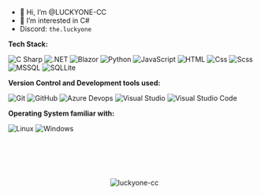 - 👋 Hi, I’m @LUCKYONE-CC
- 👀 I’m interested in C#
- Discord: `the.luckyone`

**Tech Stack:**
<p>
  <img alt="C Sharp" src="https://img.shields.io/badge/C%23-239120?logo=c-sharp&logoColor=white&style=flat" />
  <img alt=".NET" src="https://img.shields.io/badge/.NET-512BD4?logo=dotnet&logoColor=fff&style=flat" />
  <img alt="Blazor" src="https://img.shields.io/badge/Blazor-512BD4?logo=blazor&logoColor=fff&style=flat" />
  <img alt="Python" src="https://img.shields.io/badge/Python-3776AB?style=for-the-badge&logo=python&logoColor=white&style=flat" />
  <img alt="JavaScript" src="https://img.shields.io/badge/JavaScript-F7DF1E?logo=javascript&logoColor=white&style=flat" />
  <img alt="HTML" src="https://img.shields.io/badge/HTML-E34F26?logo=html5&logoColor=white&style=flat" />
  <img alt="Css" src="https://img.shields.io/badge/CSS-1572B6?logo=css3&logoColor=white&style=flat" />
  <img alt="Scss" src="https://img.shields.io/badge/Scss-CC6699?logo=sass&logoColor=white&style=flat" />
  <img alt="MSSQL" src="https://img.shields.io/badge/Microsoft%20SQL%20Server-CC2927?logo=microsoftsqlserver&logoColor=fff&style=flat" />
  <img alt="SQLLite" src="https://img.shields.io/badge/SQLite-003B57?logo=sqlite&logoColor=fff&style=flat" />
</p>
<p>

**Version Control and Development tools used:**
<p>
  <img alt="Git" src="https://img.shields.io/badge/Git-F05032?logo=git&logoColor=white&style=flat" />
  <img alt="GitHub" src="https://img.shields.io/badge/GitHub-181717?logo=github&logoColor=white&style=flat" />
  <img alt="Azure Devops" src="https://img.shields.io/badge/Azure DevOps-0078D7?logo=azure+devops&logoColor=white&style=flat" />
  <img alt="Visual Studio" src="https://img.shields.io/badge/Visual Studio-5C2D91?logo=visual+studio&logoColor=white&style=flat" />
  <img alt="Visual Studio Code" src="https://img.shields.io/badge/Visual Studio Code-007ACC?logo=visual+studio+code&logoColor=white&style=flat" />
</p>

**Operating System familiar with:**
<p>
  <img alt="Linux" src="https://img.shields.io/badge/-Linux-grey?logo=linux" />
  <img alt="Windows" src="https://img.shields.io/badge/Windows-0078D6?logo=windows&logoColor=white&style=flat" />
</p>

<br><h2></h2><br>

<div align="center">
 <div>
   <p>&nbsp;
     <img align="center" src="https://github-readme-stats.vercel.app/api?username=luckyone-cc&show_icons=true&theme=radical" alt="luckyone-cc" />
   </p>
  </div>
 </div>
